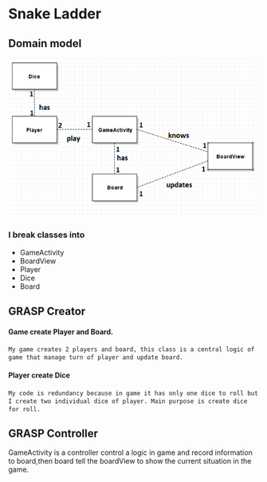 Snake Ladder
========

Domain model
--------
![Domain model](domain_diagram.png)

### I break classes into
* GameActivity
* BoardView
* Player
* Dice
* Board

GRASP Creator
-----------
#### Game create Player and Board.

	My game creates 2 players and board, this class is a central logic of game that manage turn of player and update board.

#### Player create Dice

	My code is redundancy because in game it has only one dice to roll but I create two individual dice of player. Main purpose is create dice for roll.

GRASP Controller
---------------
GameActivity is a controller control a logic in game and record information to board,then board tell the boardView to show the current situation in the game.
